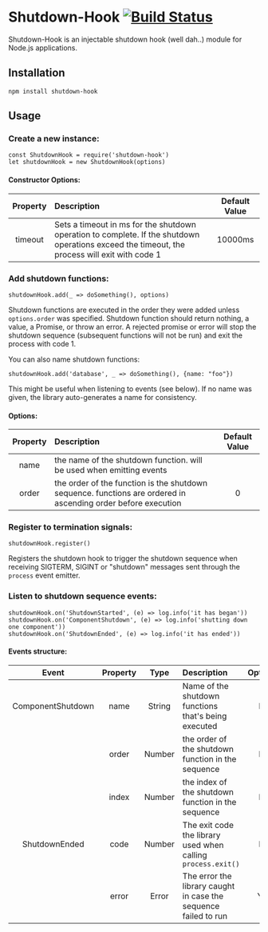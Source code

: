 # Shutdown-Hook [![Build Status](https://travis-ci.org/shaharke/shutdown-hook.svg?branch=master)](https://travis-ci.org/shaharke/shutdown-hook)

Shutdown-Hook is an injectable shutdown hook (well dah..) module for Node.js applications.

## Installation
`npm install shutdown-hook`

## Usage

### Create a new instance:
```
const ShutdownHook = require('shutdown-hook')
let shutdownHook = new ShutdownHook(options)
```

#### Constructor Options:

| Property | Description | Default Value |
| :------: | :---------- | :-----------: |
| timeout  | Sets a timeout in ms for the shutdown operation to complete. If the shutdown operations exceed the timeout, the process will exit with code 1| 10000ms |


### Add shutdown functions:

`shutdownHook.add(_ => doSomething(), options)`

Shutdown functions are executed in the order they were added unless `options.order` was specified. Shutdown function should return nothing, a value, a Promise, or throw an error.
A rejected promise or error will stop the shutdown sequence (subsequent functions will not be run) and exit the process with code 1.

You can also name shutdown functions:

`shutdownHook.add('database', _ => doSomething(), {name: "foo"})`

This might be useful when listening to events (see below). If no name was given, the library auto-generates a name for consistency.

#### Options:

| Property | Description | Default Value |
| :------: | :---------- | :-----------: |
| name  | the name of the shutdown function. will be used when emitting events ||
| order | the order of the function is the shutdown sequence. functions are ordered in ascending order before execution | 0|


### Register to termination signals:

`shutdownHook.register()`

Registers the shutdown hook to trigger the shutdown sequence when receiving SIGTERM, SIGINT or "shutdown" messages sent through the `process` event emitter. 

### Listen to shutdown sequence events:

```
shutdownHook.on('ShutdownStarted', (e) => log.info('it has began'))
shutdownHook.on('ComponentShutdown', (e) => log.info('shutting down one component'))
shutdownHook.on('ShutdownEnded', (e) => log.info('it has ended'))
```

#### Events structure:

| Event | Property | Type | Description | Optional |
| :---: | :------: | :--: | :---------- | :------: |
| ComponentShutdown | name | String | Name of the shutdown functions that's being executed| No|
|| order | Number | the order of the shutdown function in the sequence | No |
|| index | Number | the index of the shutdown function in the sequence | No |
| ShutdownEnded | code | Number | The exit code the library used when calling `process.exit()`| No |
|| error | Error | The error the library caught in case the sequence failed to run | Yes|



